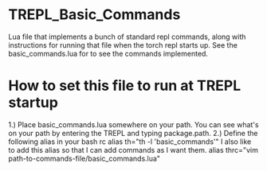 # TREPL_Basic_Commands
Lua file that implements a bunch of standard repl commands, along with instructions for running that file when the torch repl starts up. See the basic_commands.lua for to see the commands implemented. 

# How to set this file to run at TREPL startup
1.) Place basic_commands.lua somewhere on your path. You can see what's on your path by entering the TREPL and typing package.path.
2.) Define the following alias in your bash rc
    alias th="th -l 'basic_commands'"
I also like to add this alias so that I can add commands as I want them.
    alias thrc="vim path-to-commands-file/basic_commands.lua"
